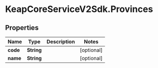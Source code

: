 # KeapCoreServiceV2Sdk.Provinces

## Properties

Name | Type | Description | Notes
------------ | ------------- | ------------- | -------------
**code** | **String** |  | [optional] 
**name** | **String** |  | [optional] 


